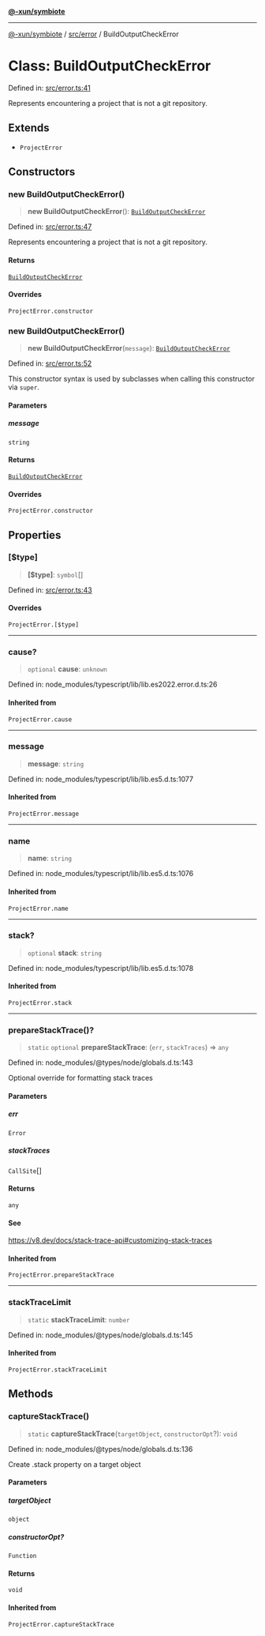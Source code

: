 [**@-xun/symbiote**](../../../README.md)

***

[@-xun/symbiote](../../../README.md) / [src/error](../README.md) / BuildOutputCheckError

# Class: BuildOutputCheckError

Defined in: [src/error.ts:41](https://github.com/Xunnamius/symbiote/blob/7b8ca545f93c3e9d22b693c6c58dbb29604867ff/src/error.ts#L41)

Represents encountering a project that is not a git repository.

## Extends

- `ProjectError`

## Constructors

### new BuildOutputCheckError()

> **new BuildOutputCheckError**(): [`BuildOutputCheckError`](BuildOutputCheckError.md)

Defined in: [src/error.ts:47](https://github.com/Xunnamius/symbiote/blob/7b8ca545f93c3e9d22b693c6c58dbb29604867ff/src/error.ts#L47)

Represents encountering a project that is not a git repository.

#### Returns

[`BuildOutputCheckError`](BuildOutputCheckError.md)

#### Overrides

`ProjectError.constructor`

### new BuildOutputCheckError()

> **new BuildOutputCheckError**(`message`): [`BuildOutputCheckError`](BuildOutputCheckError.md)

Defined in: [src/error.ts:52](https://github.com/Xunnamius/symbiote/blob/7b8ca545f93c3e9d22b693c6c58dbb29604867ff/src/error.ts#L52)

This constructor syntax is used by subclasses when calling this constructor
via `super`.

#### Parameters

##### message

`string`

#### Returns

[`BuildOutputCheckError`](BuildOutputCheckError.md)

#### Overrides

`ProjectError.constructor`

## Properties

### \[$type\]

> **\[$type\]**: `symbol`[]

Defined in: [src/error.ts:43](https://github.com/Xunnamius/symbiote/blob/7b8ca545f93c3e9d22b693c6c58dbb29604867ff/src/error.ts#L43)

#### Overrides

`ProjectError.[$type]`

***

### cause?

> `optional` **cause**: `unknown`

Defined in: node\_modules/typescript/lib/lib.es2022.error.d.ts:26

#### Inherited from

`ProjectError.cause`

***

### message

> **message**: `string`

Defined in: node\_modules/typescript/lib/lib.es5.d.ts:1077

#### Inherited from

`ProjectError.message`

***

### name

> **name**: `string`

Defined in: node\_modules/typescript/lib/lib.es5.d.ts:1076

#### Inherited from

`ProjectError.name`

***

### stack?

> `optional` **stack**: `string`

Defined in: node\_modules/typescript/lib/lib.es5.d.ts:1078

#### Inherited from

`ProjectError.stack`

***

### prepareStackTrace()?

> `static` `optional` **prepareStackTrace**: (`err`, `stackTraces`) => `any`

Defined in: node\_modules/@types/node/globals.d.ts:143

Optional override for formatting stack traces

#### Parameters

##### err

`Error`

##### stackTraces

`CallSite`[]

#### Returns

`any`

#### See

https://v8.dev/docs/stack-trace-api#customizing-stack-traces

#### Inherited from

`ProjectError.prepareStackTrace`

***

### stackTraceLimit

> `static` **stackTraceLimit**: `number`

Defined in: node\_modules/@types/node/globals.d.ts:145

#### Inherited from

`ProjectError.stackTraceLimit`

## Methods

### captureStackTrace()

> `static` **captureStackTrace**(`targetObject`, `constructorOpt`?): `void`

Defined in: node\_modules/@types/node/globals.d.ts:136

Create .stack property on a target object

#### Parameters

##### targetObject

`object`

##### constructorOpt?

`Function`

#### Returns

`void`

#### Inherited from

`ProjectError.captureStackTrace`
